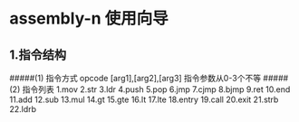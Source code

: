 # assembly-n 使用向导 #
## 1.指令结构 ##
#####(1) 指令方式
	opcode [arg1],[arg2],[arg3]
指令参数从0-3个不等
#####(2) 指令列表
	1.mov
	2.str
	3.ldr
	4.push
	5.pop
	6.jmp
	7.cjmp
	8.bjmp
	9.ret
	10.end
	11.add
	12.sub
	13.mul
	14.gt
	15.gte
	16.lt
	17.lte
	18.entry
	19.call
	20.exit
	21.strb
	22.ldrb
